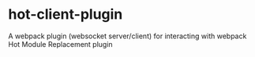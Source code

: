 # hot-client-plugin
A webpack plugin (websocket server/client) for interacting with webpack Hot Module Replacement plugin
